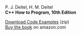 P. J. Deitel, H. M. Deitel<br>
<b>C++ How to Program, 10th Edition</b>

<a href = "https://media.pearsoncmg.com/ph/esm/ecs_deitel_cpphtp_10/sourcecode/deitel_cpp_10e_code.zip">Download Code Examples</a> (zip)<br>
<a href = "http://amzn.to/1T2KVuu">Buy the book</a> on amazon.com
